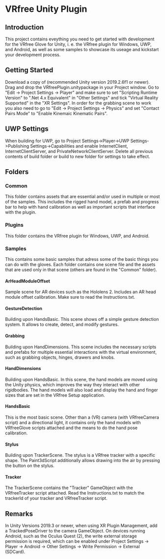 ﻿# VRfree Unity Plugin
## Introduction
This project contains eveything you need to get started with development for the VRfree Glove for Unity, i. e. the VRfree plugin for Windows, UWP, and Android, as well as some samples to showcase its useage and kickstart your development process.

## Getting Started
Download a copy of (recommended Unity version 2019.2.6f1 or newer). Drag and drop the VRfreePlugin.unitypackage in your Project window. 
Go to "Edit -> Project Settings -> Player" and make sure to set "Scripting Runtime Version" to ".Net 4.x Equivalent" in "Other Settings" and tick "Virtual Reality Supported" in the "XR Settings".
In order for the grabbing scene to work you also need to go to "Edit -> Project Settings -> Physics" and set "Contact Pairs Mode" to "Enable Kinemaic Kinematic Pairs".

## UWP Settings
When building for UWP, go to Project Settings->Player->UWP Settings->Publishing Settings->Capabilities and enable InternetClient, InternetClientServer, and PrivateNetworkClientServer. Delete all previous contents of build folder or build to new folder for settings to take effect.

## Folders

### Common
This folder contains assets that are essential and/or used in multiple or most of the samples. This includes the rigged hand model, a prefab and progress bar to help with hand calibration as well as important scripts that interface with the plugin. 

### Plugins
This folder contains the VRfree plugin for Windows, UWP, and Android.

### Samples
This contains some basic samples that adress some of the basic things you can do with the gloves. Each folder contains one scene file and the assets that are used only in that scene (others are found in the "Common" folder).
#### ArHeadModuleOffset
Sample scene for AR devices such as the Hololens 2. Includes an AR head module offset calibration. Make sure to read the Instructions.txt.
#### GestureDetection
Building upon HandsBasic. This scene shows off a simple gesture detection system. It allows to create, detect, and modify gestures.
#### Grabbing
Building upon HandDimensions. This scene includes the necessary scripts and prefabs for multiple essential interactions with the virtual environment, such as grabbing objects, hinges, drawers and knobs.
#### HandDimensions
Building upon HandsBasic. In this scene, the hand models are moved using the Unity physics, which improves the way they interact with other rigidbodies. The hand models will also load and display the hand and finger sizes that are set in the VRfree Setup application.
#### HandsBasic
This is the most basic scene. Other than a (VR) camera (with VRfreeCamera script) and a directional light, it contains only the hand models with VRfreeGlove scripts attached and the means to do the hand pose calibration. 
#### Stylus
Building upon TrackerScene. The stylus is a VRfree tracker with a specific shape. The Paint3dScript additionally allows drawing into the air by pressing the button on the stylus.
#### Tracker
The TrackerScene contains the "Tracker" GameObject with the VRfreeTracker script attached. Read the Instructions.txt to match the trackerId of your tracker and VRfreeTracker script.

## Remarks
In Unity Versions 2019.3 or newer, when using XR Plugin Management, add a TrackedPoseDriver to the camera GameObject.
On devices running Android, such as the Oculus Quest (2), the write external storage permission is required, which can be enabled under Project Settings -> Player -> Android -> Other Settings -> Write Permission -> External (SDCard).